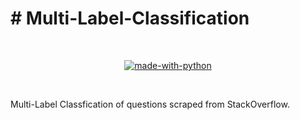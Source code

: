 <h1 alogn='center'> # Multi-Label-Classification </h1>

<div align="center">

<br>

[![made-with-python](https://forthebadge.com/images/badges/made-with-python.svg)](https://www.python.org/)

<br>

</div>


Multi-Label Classfication of questions scraped from StackOverflow.
